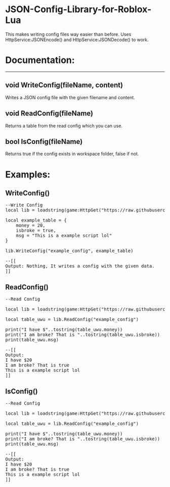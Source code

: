 # JSON-Config-Library-for-Roblox-Lua
This makes writing config files way easier than before. Uses HttpService:JSONEncode() and HttpService:JSONDecode() to work.

# Documentation:
---

void WriteConfig(fileName, content)
---
Writes a JSON config file with the given filename and content.

void ReadConfig(fileName)
---
Returns a table from the read config which you can use.

bool IsConfig(fileName)
---
Returns true if the config exists in workspace folder, false if not.
# Examples:
WriteConfig()
---
<pre>
--Write Config
local lib = loadstring(game:HttpGet("https://raw.githubusercontent.com/AlexDevlpr/JSON-Config-Library-for-Roblox-Lua/main/Library.lua"))()

local example_table = {
    money = 20,
    isbroke = true,
    msg = "This is a example script lol"
}

lib.WriteConfig("example_config", example_table)

--[[
Output: Nothing, It writes a config with the given data.
]]
</pre>

ReadConfig()
---
<pre>
--Read Config

local lib = loadstring(game:HttpGet("https://raw.githubusercontent.com/AlexDevlpr/JSON-Config-Library-for-Roblox-Lua/main/Library.lua"))()

local table_uwu = lib.ReadConfig("example_config")

print("I have $"..tostring(table_uwu.money))
print("I am broke? That is "..tostring(table_uwu.isbroke))
print(table_uwu.msg)

--[[
Output:
I have $20
I am broke? That is true
This is a example script lol
]]
</pre>

IsConfig()
---
<pre>
--Read Config

local lib = loadstring(game:HttpGet("https://raw.githubusercontent.com/AlexDevlpr/JSON-Config-Library-for-Roblox-Lua/main/Library.lua"))()

local table_uwu = lib.ReadConfig("example_config")

print("I have $"..tostring(table_uwu.money))
print("I am broke? That is "..tostring(table_uwu.isbroke))
print(table_uwu.msg)

--[[
Output:
I have $20
I am broke? That is true
This is a example script lol
]]
</pre>
